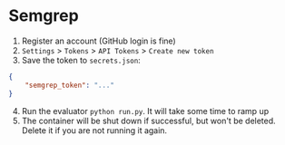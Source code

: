 # Semgrep

1. Register an account (GitHub login is fine)
2. `Settings` > `Tokens` > `API Tokens` > `Create new token`
3. Save the token to `secrets.json`:
```json
{
    "semgrep_token": "..."
}
```
4. Run the evaluator `python run.py`. It will take some time to ramp up
5. The container will be shut down if successful, but won't be deleted. Delete it if you are not running it again.
